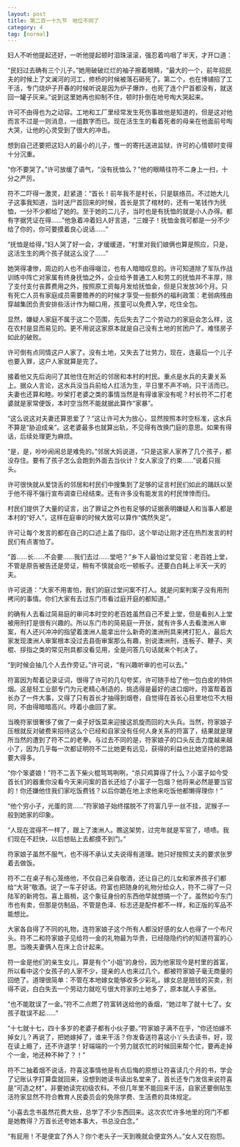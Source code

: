 ```yaml
---
layout: post
title: 第二百一十九节　地位不同了
category: 4
tag: [normal]
---
```


妇人不听他提起还好，一听他提起顿时泪珠滚滚，强忍着呜咽了半天，才开口道：

“民妇过去确有三个儿子。”她用破破烂烂的袖子擦着眼睛，“最大的一个，前年招民夫的时候上了文澜河的河工，修桥的时候被落石砸死了。第二个，也在博铺招了工干活，专门烧炉子开春的时候听说是因为炉子爆炸，也死了连个尸首都没有，就送回一罐子灰来。”说到这里她再也抑制不住，顿时扑倒在地号啕大哭起来。

许可不由得也为之动容。工地和工厂里经常发生死伤事故他是知道的，但是这对他而言不过是一则消息，一组数字而已。现在活生生的看着死者的母亲在他面前号啕大哭，让他的心灵受到了很大的冲击。

想到自己还要把这妇人的最小的儿子，惟一的寄托送进监狱，许可的心情顿时变得十分沉重。

“你不要哭了。”许可放缓了语气，“没有抚恤么？”他的眼睛往符不二身上一扫，十分之严厉。

符不二吓得一激灵，赶紧道：“首长！前年我不是村长，只是联络员。不过她大儿子这事我知道，当时送尸首回来的时候，首长是赏了棺材的，还有一笔钱作为抚恤，一分不少都给了她的。至于她的二儿子，当时也是有抚恤的就是小人办得。都有字据凭证在得……”他急着冲着妇人好言道，“三嫂子！抚恤金我可都是一分不少给了你的，你可要摸着良心说话……”

“抚恤是给得，”妇人哭了好一会，才缓缓道，“村里对我们娘俩也算是照应，只是，这活生生的两个孩子就这么没了……”

她哭得凄惨，周边的人也不由得啜泣，也有人暗暗叹息的。许可知道除了军队作战训练中阵亡对家属有终身抚恤之外，企业给予普通工人和劳工的抚恤并不丰厚，除了支付支付丧葬费用之外，按照原工资每月发给抚恤金，但是只发放36个月。只有死亡人员有家庭成员需要赡养的的时候才享受一些额外的福利政策：老弱病残由穿越集团负责安排些活计作为糊口用，孩童可以免费入学，吃住全包。

显然，嫌疑人家庭不属于这二个范围，先后失去了二个劳动力的家庭会怎么样，这在农村是显而易见的。更不用说这家原本就是自己没有土地的贫困户了。难怪房子如此的破败。

许可倒有点同情这户人家了。没有土地，又失去了壮劳力，现在，连最后一个儿子也要入罪，这户人家就算是完了。

接着他又先后询问了其他住在附近的邻居和本村的村民。重点是水兵的夫妻关系上。据众人言论，这水兵没当兵前给人扛活为生，平日里不声不响，只干活而已。夫妻也还算和睦。吵架打老婆之类的事情当然是有得谁家没有呢？村长符不二打老婆就是家常便饭，本时空当然不能就据此算作“家暴”。

“这么说这对夫妻还算恩爱了？”这让许可大为放心，显然按照本时空标准，这水兵不算是“胁迫成亲”。这老婆最多也就算出轨，不见得有改换门庭的意思。如果有得话，后续处理更为麻烦。

“是，是，吵吵闹闹总是难免的。”邻居大妈说道，“只是这家人家养了几个孩子，都没存住。要有了孩子怎么会跑到外面去当伙计？女人家没了约束……”说着只摇头。

许可很快就从爱饶舌的邻居和村民们中搜集到了足够的证言村民们如此的踊跃以至于他不得不强行宣布调查已经结束。还有许多没有能发言的村民悻悻而归。

村民们提供了大量的证言，出了罪证之外也有足够的证据表明嫌疑人和当事人都是本村的“好人”，这样在庭审的时候大致可以算作“偶然失足”。

许可让每个发言的都在自己的口述上盖了指印，这个举动让刚才还在热烈发言的村民们有点害怕了。

“首……长……不会要……我们去过……堂吧？”乡下人最怕过堂见官：老百姓上堂，不管是原告被告还是旁证，稍有不慎就会吃一顿板子。还要白白耗上半天一天的夫。

许可说道：“大家不用害怕，我们的庭过堂问案不打人。就是问案判案子没有用刑拷问的事情。你们大家有去过东门市看过庭开庭的都知道。”

的确有人去看过简易庭的审问本时空的老百姓虽然自己不爱上堂，但是看别人上堂被用刑打是很有兴趣的。所以东门市的简易庭一开张，就有许多人去看澳洲人审案，有人还兴冲冲的指望着澳洲人能拿出什么新奇的澳洲刑具来拷打犯人，最后大家发现澳洲人审案根本没过去县衙审案那么有趣，别说澳洲刑，连板子、鞭子、夹棍、拶指之类的常见刑具都没看见用，全是问答几句话就来个判决了。

“到时候会抽几个人去作旁证。”许可说，“有兴趣听审的也可以去。”

符富因为帮着记录证词，很得了许可的几句夸奖，许可随手给了他一包白皮的特供烟。这是轻工业部专门为元老精心制造的，挑选得是最好的进口烟叶。符富帮着首长办了一件大事，又得了只有首长才抽得到烟卷，自觉得在首长心目里地位不大相同，不由得暗暗高兴。哼着小曲回了家。

当晚符家很奢侈了做了一桌子好饭菜来迎接这凯旋而回的大头兵。当然，符家娘子压根就反对破费来招待这么个已经和自家没有任何人身关系的符富了，结果就是理所当然的遭到了符不二的老拳。与过去不同的是，符家娘子的口头反击力度越来越小了，因为几乎每一次都证明符不二比她更有远见，获得的利益也比她坚持的思路要大得多。

“你个笨婆娘！”符不二丢下柴火棍骂骂咧咧，“杀只鸡算得了什么？小富子如今受首长们的器重你没看今天来问案的首长还给了小富子一包烟？他将来必然是要当官的！你还嫌他住我们家吃饭费钱？以后你跪在地上求他来吃饭他都懒得理你！”

“他个穷小子，光蛋的货……”符家娘子始终摆脱不了符富几乎一丝不挂，泥猴子一般到她家的印象。

“人现在混得不一样了，跟上了澳洲人。瞧这架势，过完年就是军官了，啧啧。我们现在不赶快，以后想贴上去都摸不到门。”

符家娘子虽然不服气，也不得不承认丈夫说得有道理。她只好按照丈夫的要求张罗着去做饭。

符不二在桌子有心笼络他，不仅自己亲自敬酒，还让自己的儿女和家养孩子们都给“大哥”敬酒。说了一车子好话。符富也把随身的礼物分给众人，符不二得了一只陆军的新挎包。喜上眉梢，这个象征身份的东西他早就想搞一个了。虽然如今东门市也有卖，但那是仿制品，不管是色泽、标志还是配件都不一样，和正版的军品不能想比。

大家各自得了不同的礼物，连符家娘子这个所有人都没好感的女人也得了一个布尺头。符不二和符家娘子见给符一金的礼物最为华贵，已经隐隐约约的知道符富的心思。当晚夫妻俩人在床上合计起来。

符一金是他们的亲生女儿，算是有个“小姐”的身份，因为他家现今是村里的首富，所以看中这个女孩子的人家不少，提亲的人也来过几个。都被符家娘子毫无商量的回绝了。道理很简单：不管在本地嫁女能够收多少彩礼，嫁女总是赔钱的买卖，别得不说，白白失去一个劳动力就吃亏很大符家的土地多了，原本就人手紧张。

“也不能耽误了一金。”符不二点燃了符富转送给他的香烟，“她过年了就十七了。女孩子耽误不起……”

“十七就十七，四十多岁的老婆子都有小伙子要。”符家娘子满不在乎，“你还怕嫁不掉女儿？再说了，把她嫁掉了，谁来干活？你发昏送符喜这小丫头去读书，好，现在读上瘾了，还不许退学！好端端的一个劳力就农忙的时候回来帮个忙，要再走掉个一金，地还种不种了？！”

符不二抽着烟不说话，符喜这事情他是有点后悔的原想让符喜读几个月的书，学会了记账认字打算盘就回来，没想到她读书读出名堂来了，首长还专门发信来说符喜是“可造之材”，非要她读完初级农科。不但几年里不能回来干活，自家还要倒贴生活符家显然不符合教育人民委员会的免除学费、生活费的具体规定。

“小喜去念书虽然花费大些，总学了不少东西回来。这次农忙许多地里的窍门不都是她教得？万首长还夸她本事大，书总没白念。”

“有屁用！不是便宜了外人？你个老头子一天到晚就会便宜外人。”女人又在抱怨。
